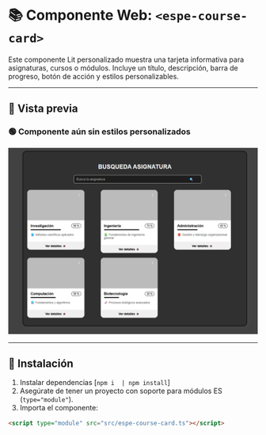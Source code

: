 # 📚 Componente Web: `<espe-course-card>`

Este componente Lit personalizado muestra una tarjeta informativa para asignaturas, cursos o módulos. Incluye un título, descripción, barra de progreso, botón de acción y estilos personalizables.

---

## 📸 Vista previa

### 🟢 Componente aún sin estilos personalizados
![Card Verde](docs/component-card-!styles.png)


---

## 🚀 Instalación

1. Instalar dependencias [`npm i  | npm install`]
2. Asegúrate de tener un proyecto con soporte para módulos ES (`type="module"`).
3. Importa el componente:

```html
<script type="module" src="src/espe-course-card.ts"></script>
